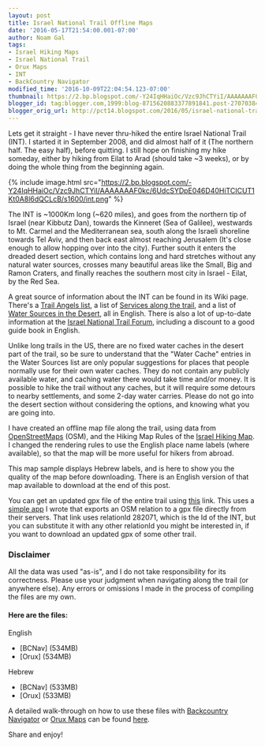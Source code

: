 ```yaml
---
layout: post
title: Israel National Trail Offline Maps
date: '2016-05-17T21:54:00.001-07:00'
author: Noam Gal
tags:
- Israel Hiking Maps
- Israel National Trail
- Orux Maps
- INT
- BackCountry Navigator
modified_time: '2016-10-09T22:04:54.123-07:00'
thumbnail: https://2.bp.blogspot.com/-Y24IqHHaiOc/Vzc9JhCTYiI/AAAAAAAF0kc/6UdcSYDpE046D40HiTCICUT1Kt0A8l6dQCLcB/s72-c/int.png
blogger_id: tag:blogger.com,1999:blog-8715620883377891841.post-2707038442989582344
blogger_orig_url: http://pct14.blogspot.com/2016/05/israel-national-trail-offline-maps.html
---
```

<script src="https://cdnjs.cloudflare.com/ajax/libs/ol3/3.18.2/ol.js" type="text/javascript"></script>
<script src="https://unpkg.com/ol-wrapper@0.5.7/dist/ol-wrapper.min.js" type="text/javascript"></script>
<script src="https://storage.googleapis.com/atgardner-blog/trails.bundle.js" type="text/javascript"></script>
<script> trails.loadMap('int', 'map-int') </script>

Lets get it straight - I have never thru-hiked the entire Israel National Trail (INT). I started it in September 2008, and did almost half of it (The northern half. The easy half), before quitting. I still hope on finishing my hike someday, either by hiking from Eilat to Arad (should take ~3 weeks), or by doing the whole thing from the beginning again.

{% include image.html src="https://2.bp.blogspot.com/-Y24IqHHaiOc/Vzc9JhCTYiI/AAAAAAAF0kc/6UdcSYDpE046D40HiTCICUT1Kt0A8l6dQCLcB/s1600/int.png" %}

The INT is ~1000Km long (~620 miles), and goes from the northern tip of Israel (near Kibbutz Dan), towards the Kinneret (Sea of Galilee), westwards to Mt. Carmel and the Mediterranean sea, south along the Israeli shoreline towards Tel Aviv, and then back east almost reaching Jerusalem (It's close enough to allow hopping over into the city). Further south it enters the dreaded desert section, which contains long and hard stretches without any natural water sources, crosses many beautiful areas like the Small, Big and Ramon Craters, and finally reaches the southern most city in Israel - Eilat, by the Red Sea.

A great source of information about the INT can be found in its Wiki page. There's a [Trail Angels list], a list of [Services along the trail], and a list of [Water Sources in the Desert], all in English. There is also a lot of up-to-date information at the [Israel National Trail Forum], including a discount to a good guide book in English.

Unlike long trails in the US, there are no fixed water caches in the desert part of the trail, so be sure to understand that the "Water Cache" entries in the Water Sources list are only popular suggestions for places that people normally use for their own water caches. They do not contain any publicly available water, and caching water there would take time and/or money. It is possible to hike the trail without any caches, but it will require some detours to nearby settlements, and some 2-day water carries. Please do not go into the desert section without considering the options, and knowing what you are going into.

I have created an offline map file along the trail, using data from [OpenStreetMaps] (OSM), and the Hiking Map Rules of the [Israel Hiking Map]. I changed the rendering rules to use the English place name labels (where available), so that the map will be more useful for hikers from abroad.

<div id="map-int"></div>

This map sample displays Hebrew labels, and is here to show you the quality of the map before downloading. There is an English version of that map available to download at the end of this post.

You can get an updated gpx file of the entire trail using [this] link. This uses a [simple app] I wrote that exports an OSM relation to a gpx file directly from their servers. That link uses relationId 282071, which is the Id of the INT, but you can substitute it with any other relationId you might be interested in, if you want to download an updated gpx of some other trail.

### Disclaimer

All the data was used "as-is", and I do not take responsibility for its correctness. Please use your judgment when navigating along the trail (or anywhere else). Any errors or omissions I made in the process of compiling the files are my own.

#### Here are the files:

English

 <ul>
 <li>[BCNav] (534MB)
 </li>
 <li>[Orux] (534MB)
 </li>
 </ul>

Hebrew

 <ul>
 <li>[BCNav] (533MB)
 </li>
 <li>[Orux] (533MB)
 </li>
 </ul>

A detailed walk-through on how to use these files with [Backcountry Navigator] or [Orux Maps] can be found [here].

Share and enjoy!

[Trail Angels list]: http://shvil.wikia.com/wiki/INT_Trail_Angels
[Services along the trail]: http://shvil.wikia.com/wiki/Services_on_the_INT
[Water Sources in the Desert]: http://shvil.wikia.com/wiki/Water_in_the_Negev
[Israel National Trail Forum]: http://israeltrail.myfastforum.org/
[OpenStreetMaps]: http://www.openstreetmap.org/
[Israel Hiking Map]: http://israelhiking.osm.org.il/
[this]: http://osmexport.azurewebsites.net/osm2gpx?relationId=282071
[simple app]: https://github.com/ATGardner/OSMExport
[Backcountry Navigator]: http://backcountrynavigator.com/
[Orux Maps]: http://www.oruxmaps.com/index_en.html
[here]: http://pct14.blogspot.co.il/p/offline-maps.html